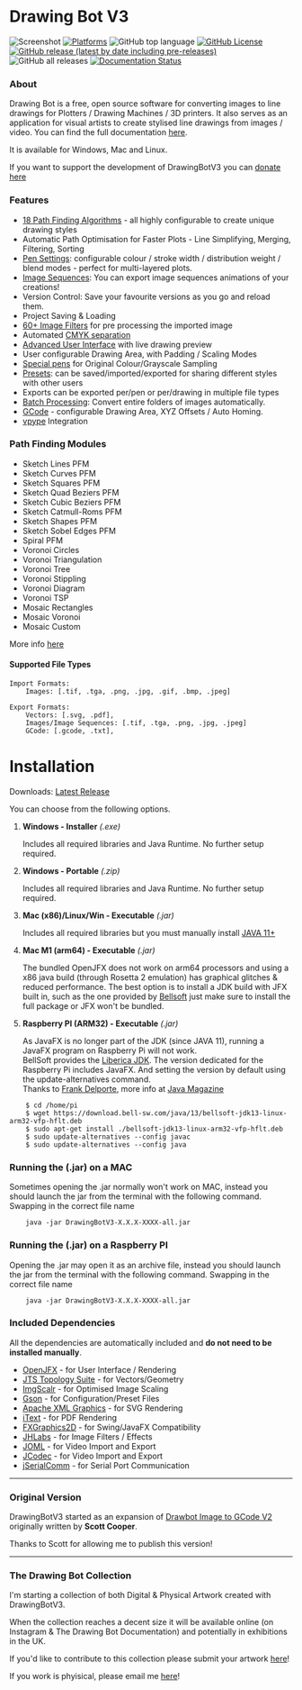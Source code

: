 # Drawing Bot V3

![Screenshot](https://github.com/SonarSonic/Drawbot_image_to_gcode_v3/blob/master/images/ScreenshotV101.PNG?raw=true)
[![Platforms](https://img.shields.io/badge/platform-Windows%2C%20Mac%2C%20Linux-green?style=flat-square)](https://github.com/SonarSonic/DrawingBotV3#installation)
![GitHub top language](https://img.shields.io/github/languages/top/SonarSonic/DrawingBotV3?style=flat-square)
[![GitHub License](https://img.shields.io/github/license/SonarSonic/DrawingBotV3?style=flat-square)](https://github.com/SonarSonic/DrawingBotV3/blob/master/LICENSE)
[![GitHub release (latest by date including pre-releases)](https://img.shields.io/github/v/release/SonarSonic/DrawingBotV3?include_prereleases&style=flat-square)](https://github.com/SonarSonic/DrawingBotV3/releases/latest)
![GitHub all releases](https://img.shields.io/github/downloads/SonarSonic/DrawingBotV3/total?style=flat-square)
[![Documentation Status](https://readthedocs.org/projects/drawingbotv3/badge/?version=latest)](https://drawingbotv3.readthedocs.io/en/latest/?badge=latest)

### About

Drawing Bot is a free, open source software for converting images to line drawings for Plotters / Drawing Machines / 3D printers. It also serves as an application for visual artists to create stylised line drawings from images / video. You can find the full documentation [here](https://drawingbotv3.readthedocs.io/en/latest/).

It is available for Windows, Mac and Linux.

If you want to support the development of DrawingBotV3 you can [donate here](https://www.paypal.com/donate?hosted_button_id=ZFNJF2R4J87DG)

### Features

-  [18 Path Finding Algorithms](https://drawingbotv3.readthedocs.io/en/latest/pfms.html) - all highly configurable to create unique drawing styles
-  Automatic Path Optimisation for Faster Plots - Line Simplifying, Merging, Filtering, Sorting
-  [Pen Settings](https://drawingbotv3.readthedocs.io/en/latest/pensettings.html): configurable colour / stroke width / distribution weight / blend modes - perfect for multi-layered plots.
-  [Image Sequences](https://drawingbotv3.readthedocs.io/en/latest/exportsettings.html#image-sequence-settings): You can export image sequences animations of your creations!
-  Version Control: Save your favourite versions as you go and reload them.
-  Project Saving & Loading
-  [60+ Image Filters](https://drawingbotv3.readthedocs.io/en/latest/preprocessing.html) for pre processing the imported image
-  Automated [CMYK separation](https://drawingbotv3.readthedocs.io/en/latest/cmyk.html)
-  [Advanced User Interface](https://drawingbotv3.readthedocs.io/en/latest/userinterface.html) with live drawing preview
-  User configurable Drawing Area, with Padding / Scaling Modes 
-  [Special pens](https://drawingbotv3.readthedocs.io/en/latest/pensettings.html#special-drawing-pens) for Original Colour/Grayscale Sampling
-  [Presets](https://drawingbotv3.readthedocs.io/en/latest/presets.html): can be saved/imported/exported for sharing different styles with other users
-  Exports can be exported per/pen or per/drawing in multiple file types
-  [Batch Processing](https://drawingbotv3.readthedocs.io/en/latest/batchprocessing.html): Convert entire folders of images automatically.
-  [GCode](https://drawingbotv3.readthedocs.io/en/latest/exportsettings.html#gcode-settings) - configurable Drawing Area, XYZ Offsets / Auto Homing.
-  [vpype](https://github.com/abey79/vpype) Integration

### Path Finding Modules
- Sketch Lines PFM
- Sketch Curves PFM 
- Sketch Squares PFM
- Sketch Quad Beziers PFM
- Sketch Cubic Beziers PFM
- Sketch Catmull-Roms PFM
- Sketch Shapes PFM
- Sketch Sobel Edges PFM
- Spiral PFM
- Voronoi Circles
- Voronoi Triangulation
- Voronoi Tree
- Voronoi Stippling
- Voronoi Diagram
- Voronoi TSP
- Mosaic Rectangles
- Mosaic Voronoi
- Mosaic Custom

More info [here](https://drawingbotv3.readthedocs.io/en/latest/pfms.html)

#### Supported File Types

```text
Import Formats: 
    Images: [.tif, .tga, .png, .jpg, .gif, .bmp, .jpeg] 
       
Export Formats: 
    Vectors: [.svg, .pdf],
    Images/Image Sequences: [.tif, .tga, .png, .jpg, .jpeg]
    GCode: [.gcode, .txt],
```

# Installation

Downloads: [Latest Release](https://github.com/SonarSonic/DrawingBotV3/releases/latest)

You can choose from the following options.

1) **Windows - Installer** _(.exe)_
        
   Includes all required libraries and Java Runtime. No further setup required.
   
2) **Windows - Portable** _(.zip)_
   
   Includes all required libraries and Java Runtime. No further setup required.

3) **Mac (x86)/Linux/Win - Executable** _(.jar)_ 

   Includes all required libraries but you must manually install [JAVA 11+](https://www.oracle.com/java/technologies/javase-downloads.html)
   
4) **Mac M1 (arm64) - Executable** _(.jar)_ 

   The bundled OpenJFX does not work on arm64 processors and using a x86 java build (through Rosetta 2 emulation) has graphical glitches & reduced performance. 
   The best option is to install a JDK build with JFX built in, such as the one provided by [Bellsoft](https://github.com/bell-sw/homebrew-liberica) just make sure to install the full package or JFX won't be bundled.

5) **Raspberry PI (ARM32) - Executable** _(.jar)_ 

   As JavaFX is no longer part of the JDK (since JAVA 11), running a JavaFX program on Raspberry Pi will not work.<br>
   BellSoft provides the [Liberica JDK](https://bell-sw.com/pages/downloads/#/java-11-lts). The version dedicated for the Raspberry Pi includes JavaFX. And setting the version by default using the update-alternatives command.<br>
   Thanks to [Frank Delporte](https://github.com/FDelporte), more info at [Java Magazine](https://blogs.oracle.com/javamagazine/getting-started-with-javafx-on-raspberry-pi)
```text
    $ cd /home/pi 
    $ wget https://download.bell-sw.com/java/13/bellsoft-jdk13-linux-arm32-vfp-hflt.deb 
    $ sudo apt-get install ./bellsoft-jdk13-linux-arm32-vfp-hflt.deb 
    $ sudo update-alternatives --config javac 
    $ sudo update-alternatives --config java
```

### Running the (.jar) on a MAC

Sometimes opening the .jar normally won't work on MAC, instead you should launch the jar from the terminal with the following command. Swapping in the correct file name
```text
    java -jar DrawingBotV3-X.X.X-XXXX-all.jar
```
### Running the (.jar) on a Raspberry PI

Opening the .jar may open it as an archive file, instead you should launch the jar from the terminal with the following command. Swapping in the correct file name
```text
    java -jar DrawingBotV3-X.X.X-XXXX-all.jar
```

### Included Dependencies

All the dependencies are automatically included and **do not need to be installed manually**.

- [OpenJFX](https://github.com/openjdk/jfx) - for User Interface / Rendering
- [JTS Topology Suite](https://github.com/locationtech/jts) - for Vectors/Geometry
- [ImgScalr](https://github.com/rkalla/imgscalr) - for Optimised Image Scaling
- [Gson](https://github.com/google/gson) - for Configuration/Preset Files
- [Apache XML Graphics](https://github.com/apache/xmlgraphics-batik) - for SVG Rendering
- [iText](https://github.com/itext/itextpdf) - for PDF Rendering
- [FXGraphics2D](https://github.com/jfree/fxgraphics2d) - for Swing/JavaFX Compatibility
- [JHLabs](http://www.jhlabs.com/) - for Image Filters / Effects
- [JOML](https://github.com/jcodec/jcodec) - for Video Import and Export
- [JCodec](https://github.com/jcodec/jcodec) - for Video Import and Export
- [jSerialComm](https://github.com/Fazecast/jSerialComm) - for Serial Port Communication

---

### Original Version

DrawingBotV3 started as an expansion of [Drawbot Image to GCode V2](https://github.com/Scott-Cooper/Drawbot_image_to_gcode_v2) originally written by **Scott Cooper**.

Thanks to Scott for allowing me to publish this version!

---


### The Drawing Bot Collection

I'm starting a collection of both Digital & Physical Artwork created with DrawingBotV3.

When the collection reaches a decent size it will be available online (on Instagram & The Drawing Bot Documentation) and potentially in exhibitions in the UK.

If you'd like to contribute to this collection please submit your artwork [here](https://forms.gle/oJFs2f1ApejPdRyb6)!

If you work is phyisical, please email me [here](mailto:drawingbot@outlook.com?subject=[GitHub]%20Drawing%20Bot%20Collection%20Physical%20Artwork)!
